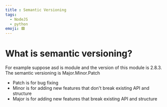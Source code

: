```yaml
---
title : Semantic Versioning
tags:
  - NodeJS
  - python
emoji: 🟩
---
```

# What is semantic versioning?
For example suppose asd is module and the version of this module is 2.8.3.
The semantic versioning is Major.Minor.Patch
- Patch is for bug fixing
- Minor is for adding new features that don't break existing API and structure
- Major is for adding new features that break existing API and structure